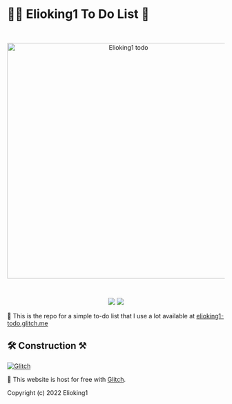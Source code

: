# 🐱‍🏍 Elioking1 To Do List 📜

<div align="center">
  <br/>
  <p>
    <img src="https://www.marketing91.com/wp-content/uploads/2020/03/To-do-List-scaled.jpg" width="546" alt="Elioking1 todo" />
  </p>
  <br/>
  <p>
    <a href="https://github.com/Elioking1/elioking1-todo"><img src="https://badgen.net/github/watchers/Elioking1/elioking1-todo"></a>
    <a href="https://glitch.com"><img src="https://img.shields.io/badge/glitch-%233333FF.svg?style=for-the-badge&logo=glitch&logoColor=white"></a>
  </p>
</div>

📇 This is the repo for a simple to-do list that I use a lot available at [elioking1-todo.glitch.me](https://elioking1-todo.glitch.me)

## 🛠 Construction ⚒

[![Glitch](https://www.bleepstatic.com/content/hl-images/2021/11/18/Glitch-hp.jpg)](https://glitch.com/)

🔨 This website is host for free with [Glitch](https://glitch.com/).

Copyright (c) 2022 Elioking1
